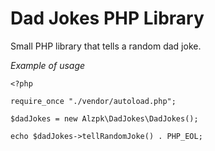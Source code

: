 # Dad Jokes PHP Library
Small PHP library that tells a random dad joke.

_Example of usage_
```
<?php

require_once "./vendor/autoload.php";

$dadJokes = new Alzpk\DadJokes\DadJokes();

echo $dadJokes->tellRandomJoke() . PHP_EOL;
```

